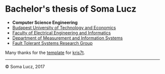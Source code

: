 # Bachelor's thesis of Soma Lucz

* **Computer Science Engineering**
* [Budapest University of Technology and Economics](http://www.bme.hu/?language=en)
* [Faculty of Electrical Engineering and Informatics](https://www.vik.bme.hu/en)
* [Department of Measurement and Information Systems](http://www.mit.bme.hu/eng/)
* [Fault Tolerant Systems Research Group](https://inf.mit.bme.hu/en)

Many thanks for the [template](https://github.com/kris7t/thesis-template-latex) for [kris7t](https://github.com/kris7t).

---

© Soma Lucz, 2017

